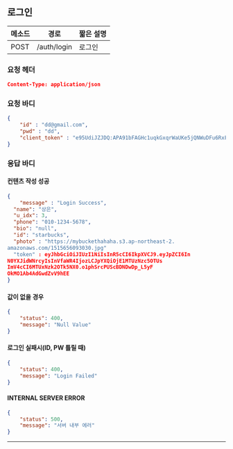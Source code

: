 ## 로그인

| 메소드 | 경로        | 짧은 설명 |
| ------ | ----------- | --------- |
| POST   | /auth/login | 로그인    |

### 요청 헤더

```json
Content-Type: application/json
```

### 요청 바디

```json
{
    "id" : "dd@gmail.com",
    "pwd" : "dd",
    "client_token" : "e95UdiJZJDQ:APA91bFAGHc1uqkGxqrWaUKe5jQNWuDFu6RxFeR7tN6R4effWPKFKgtLoDsFOWN6MSVK62M_POsgXHFjEva1vZmzDC-aSiWuRQjS9T4agMbChfr8f85GX5rglev0_DKlTt0a2zz7XN3N"
}
```

### 응답 바디

#### 컨텐츠 작성 성공

```json
{
    "message" : "Login Success",
  "name": "상은",
  "u_idx": 3,
  "phone": "010-1234-5678",
  "bio": "null",
  "id": "starbucks",
  "photo" : "https://mybuckethahaha.s3.ap-northeast-2.
amazonaws.com/1515656093030.jpg"
  "token" : eyJhbGciOiJIUzI1NiIsInR5cCI6IkpXVCJ9.eyJpZCI6In
N0YXJidWNrcyIsInVfaWR4IjozLCJpYXQiOjE1MTUzNzc5OTUs
ImV4cCI6MTUxNzk2OTk5NX0.o1phSrcPUScBDNDwDp_L5yF
OkMO1Ab4AdGwdZvV9hEE
}
```

#### 값이 없을 경우

```json
{
    "status": 400,
    "message": "Null Value"
}
```

#### 로그인 실패시(ID, PW 틀릴 때)

```json
{
    "status": 400,
    "message": "Login Failed"
}
```

#### INTERNAL SERVER ERROR

```json
{
    "status": 500,
    "message": "서버 내부 에러"
}
```
------